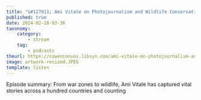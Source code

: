 ```yaml
---
title: "&#127911; Ami Vitale on Photojournalism and Wildlife Conservation"
published: true
date: 2024-02-18-03-36
taxonomy:
    category:
        - stream
    tag:
        - podcasts
theurl: https://cowenconvos.libsyn.com/ami-vitale-on-photojournalism-and-wildlife-conservation
image: artwork-resized.JPEG
template: listen
---
```


Episode summary: From war zones to wildlife, Ami Vitale has captured vital stories across a hundred countries and counting
